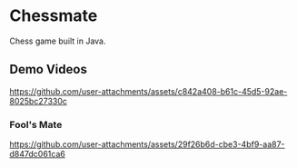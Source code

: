 # Chessmate
Chess game built in Java.
## Demo Videos
https://github.com/user-attachments/assets/c842a408-b61c-45d5-92ae-8025bc27330c
### Fool's Mate
https://github.com/user-attachments/assets/29f26b6d-cbe3-4bf9-aa87-d847dc061ca6

